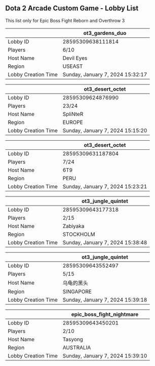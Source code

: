 ## Dota 2 Arcade Custom Game - Lobby List

This list only for Epic Boss Fight Reborn and Overthrow 3

|  | ot3_gardens_duo |
| ------ | ------ |
| Lobby ID | 28595309638111814 |
| Players | 6/10 |
| Host Name | Devil Eyes |
| Region | USEAST |
| Lobby Creation Time | Sunday, January 7, 2024 15:32:17 |


|  | ot3_desert_octet |
| ------ | ------ |
| Lobby ID | 28595309624876990 |
| Players | 23/24 |
| Host Name | SpliNteR |
| Region | EUROPE |
| Lobby Creation Time | Sunday, January 7, 2024 15:15:20 |


|  | ot3_desert_octet |
| ------ | ------ |
| Lobby ID | 28595309631187804 |
| Players | 7/24 |
| Host Name | 6T9 |
| Region | PERU |
| Lobby Creation Time | Sunday, January 7, 2024 15:23:21 |


|  | ot3_jungle_quintet |
| ------ | ------ |
| Lobby ID | 28595309643177318 |
| Players | 2/15 |
| Host Name | Zabiyaka |
| Region | STOCKHOLM |
| Lobby Creation Time | Sunday, January 7, 2024 15:38:48 |


|  | ot3_jungle_quintet |
| ------ | ------ |
| Lobby ID | 28595309643552497 |
| Players | 5/15 |
| Host Name | 乌龟的黑头 |
| Region | SINGAPORE |
| Lobby Creation Time | Sunday, January 7, 2024 15:39:18 |


|  | epic_boss_fight_nightmare |
| ------ | ------ |
| Lobby ID | 28595309643450201 |
| Players | 2/10 |
| Host Name | Tasyong |
| Region | AUSTRALIA |
| Lobby Creation Time | Sunday, January 7, 2024 15:39:10 |



